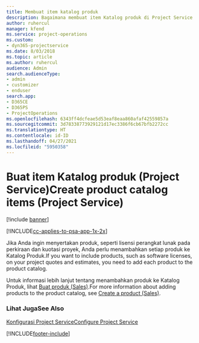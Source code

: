 ```yaml
---
title: Membuat item katalog produk
description: Bagaimana membuat item Katalog produk di Project Service
author: ruhercul
manager: kfend
ms.service: project-operations
ms.custom:
- dyn365-projectservice
ms.date: 8/03/2018
ms.topic: article
ms.author: ruhercul
audience: Admin
search.audienceType:
- admin
- customizer
- enduser
search.app:
- D365CE
- D365PS
- ProjectOperations
ms.openlocfilehash: 6343ff4dcfeae5d53eaf8eaa860afaf42559857a
ms.sourcegitcommit: 3d78338773929121d17ec3386f6cb67bfb2272cc
ms.translationtype: HT
ms.contentlocale: id-ID
ms.lasthandoff: 04/27/2021
ms.locfileid: "5950358"
---
```

# <a name="create-product-catalog-items-project-service"></a><span data-ttu-id="bfdc6-103">Buat item Katalog produk (Project Service)</span><span class="sxs-lookup"><span data-stu-id="bfdc6-103">Create product catalog items (Project Service)</span></span>

[!include [banner](../includes/psa-now-project-operations.md)]

[!INCLUDE[cc-applies-to-psa-app-1x-2x](../includes/cc-applies-to-psa-app-1x-2x.md)]

<span data-ttu-id="bfdc6-104">Jika Anda ingin menyertakan produk, seperti lisensi perangkat lunak pada perkiraan dan kuotasi proyek, Anda perlu menambahkan setiap produk ke Katalog Produk.</span><span class="sxs-lookup"><span data-stu-id="bfdc6-104">If you want to include products, such as software licenses, on your project quotes and estimates, you need to add each product to the product catalog.</span></span>  
  
 <span data-ttu-id="bfdc6-105">Untuk informasi lebih lanjut tentang menambahkan produk ke Katalog Produk, lihat [Buat produk (Sales)](/dynamics365/sales-enterprise/create-product-sales).</span><span class="sxs-lookup"><span data-stu-id="bfdc6-105">For more information about adding products to the product catalog, see [Create a product (Sales)](/dynamics365/sales-enterprise/create-product-sales).</span></span>  
  
### <a name="see-also"></a><span data-ttu-id="bfdc6-106">Lihat Juga</span><span class="sxs-lookup"><span data-stu-id="bfdc6-106">See Also</span></span>  
 [<span data-ttu-id="bfdc6-107">Konfigurasi Project Service</span><span class="sxs-lookup"><span data-stu-id="bfdc6-107">Configure Project Service</span></span>](../psa/configure.md)


[!INCLUDE[footer-include](../includes/footer-banner.md)]